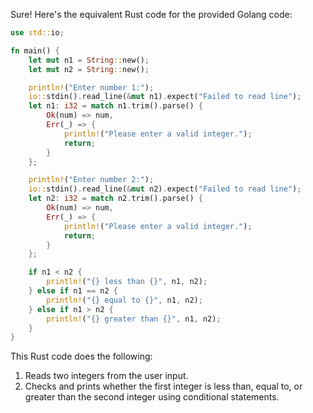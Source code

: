  Sure! Here's the equivalent Rust code for the provided Golang code:

```rust
use std::io;

fn main() {
    let mut n1 = String::new();
    let mut n2 = String::new();

    println!("Enter number 1:");
    io::stdin().read_line(&mut n1).expect("Failed to read line");
    let n1: i32 = match n1.trim().parse() {
        Ok(num) => num,
        Err(_) => {
            println!("Please enter a valid integer.");
            return;
        }
    };

    println!("Enter number 2:");
    io::stdin().read_line(&mut n2).expect("Failed to read line");
    let n2: i32 = match n2.trim().parse() {
        Ok(num) => num,
        Err(_) => {
            println!("Please enter a valid integer.");
            return;
        }
    };

    if n1 < n2 {
        println!("{} less than {}", n1, n2);
    } else if n1 == n2 {
        println!("{} equal to {}", n1, n2);
    } else if n1 > n2 {
        println!("{} greater than {}", n1, n2);
    }
}
```

This Rust code does the following:
1. Reads two integers from the user input.
2. Checks and prints whether the first integer is less than, equal to, or greater than the second integer using conditional statements.
